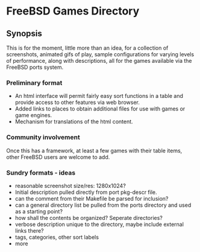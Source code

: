 # FreeBSD Games Directory
## Synopsis
This is for the moment, little more than an idea, for a collection of screenshots, animated gifs of play, sample configurations for varying levels of performance, along with descriptions, all for the games available via the FreeBSD ports system.

### Preliminary format
- An html interface will permit fairly easy sort functions in a table and provide access to other features via web browser.
- Added links to places to obtain additional files for use with games or game engines.
- Mechanism for translations of the html content.

### Community involvement
Once this has a framework, at least a few games with their table items, other FreeBSD users are welcome to add.

### Sundry formats - ideas
- reasonable screenshot size/res: 1280x1024?
- Initial description pulled directly from port pkg-descr file.
- can the comment from their Makefile be parsed for inclusion?
- can a general directory list be pulled from the ports directory and used as a starting point?
- how shall the contents be organized?  Seperate directories?
- verbose description unique to the directory, maybe include external links there?
- tags, categories, other sort labels
- more
